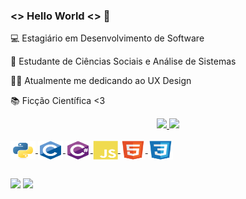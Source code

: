 ### <> Hello World <> 👋

💻 Estagiário em Desenvolvimento de Software

🌱 Estudante de Ciências Sociais e Análise de Sistemas

🐱‍👤 Atualmente me dedicando ao UX Design

📚 Ficção Científica <3

<div align="center">
  <a href="https://github.com/k010te">
  <img height="180em" src="https://github-readme-stats.vercel.app/api?username=k010te&show_icons=true&theme=dracula&include_all_commits=true&count_private=true"/>
  <img height="180em" src="https://github-readme-stats.vercel.app/api/top-langs/?username=k010te&layout=compact&langs_count=7&theme=dracula"/>
</div>

  <div style="display: inline_block"><br>
  <img align="center" alt="k010te-python" height="30" width="40" src="https://raw.githubusercontent.com/devicons/devicon/master/icons/python/python-original.svg">
  <img align="center" alt="k010te-c" height="30" width="40" src="https://raw.githubusercontent.com/devicons/devicon/master/icons/c/c-original.svg">
  <img align="center" alt="k010te-Csharp" height="30" width="40" src="https://raw.githubusercontent.com/devicons/devicon/master/icons/csharp/csharp-original.svg">
  <img align="center" alt="k010te-Js" height="30" width="40" src="https://raw.githubusercontent.com/devicons/devicon/master/icons/javascript/javascript-plain.svg">
  <img align="center" alt="k010te-HTML" height="30" width="40" src="https://raw.githubusercontent.com/devicons/devicon/master/icons/html5/html5-original.svg">
  <img align="center" alt="k010te-CSS" height="30" width="40" src="https://raw.githubusercontent.com/devicons/devicon/master/icons/css3/css3-original.svg">
</div>

  ##
<div>
  
  <a href = "mailto:itagiba.net@gmail.com"><img src="https://img.shields.io/badge/-Gmail-%23333?style=for-the-badge&logo=gmail&logoColor=white" target="_blank"></a>
  <a href="https://www.linkedin.com/in/itagiba-neto/" target="_blank"><img src="https://img.shields.io/badge/-LinkedIn-%230077B5?style=for-the-badge&logo=linkedin&logoColor=white" target="_blank"></a>
</div>
